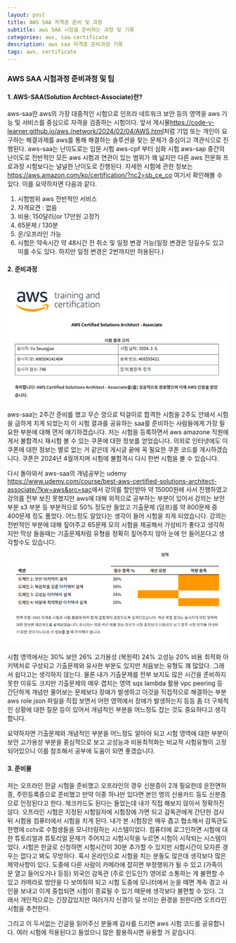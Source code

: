 ```yaml
---
layout: post
title: AWS SAA 자격증 준비 및 과정
subtitle: aws SAA 시험을 준비하는 과정 및 기록
categories: aws, saa-certificate
description: aws saa 자격증 준비과정 기록
tags: aws, certificate
---
```


### **AWS SAA 시험과정 준비과정 및 팁**

#### 1. AWS-SAA(Solution Archtect-Associate)란?

aws-saa란 aws의 가장 대중적인 시험으로 인프라 네트워크 보안 등의 영역을 aws 기능 및 서비스를 중심으로 자격을 검증하는 시험이다. 앞서 게시물<https://code-y-learner.github.io/aws,/network/2024/02/04/AWS.html>처럼 기업 또는 개인이 요구하는 해결과제를 aws를 통해 해결하는 솔루션을 찾는 문제가 중심이고 객관식으로 진행된다.
aws-saa는 난이도로는 입문 시험 aws-cpf 부터 심화 시험 aws-sap 중간의 난이도로  전반적인 모든 aws 시험과 연관이 있는 범위가 꽤 넓지만 다른 aws 전문화 프로과정 시험보다는 널널한 난이도로 진행된다.
자세한 시험에 관한 정보는 <https://aws.amazon.com/ko/certification/?nc2=sb_ce_co> 여기서 확인해볼 수 있다.
이를 요약하자면 다음과 같다.
1. 시험범위 aws 전반적인 서비스
2. 자격요견 : 없음
3. 비용: 150달러(or 17만원 고정?)
4. 65문제 / 130분
5. 온/오프라인 가능
6. 시험은 약속시간 약 48시간 전 취소 및 일정 변경 가능(일정 변경은 당길수도 있고 미룰 수도 있다. 하지만 일정 변경은 2번까지만 허용된다.)

#### 2. 준비과정

![Untitled](/assets/images/2024-02-06-AWS/saa-pass.png)

aws-saa는 2주간 준비를 했고 무슨 깡으로 턱걸이로 합격한 시험을 2주도 안돼서 시험을 급하게 치게 되었는지 이 시험 결과를 공유하는 saa를 준비하는 사람들에게 가장 필요한 부분에 대해 먼저 얘기하겠습니다. 저는 시험을 등록하면서 aws amazone 직원에게서 불합격시 재시험 볼 수 있는 쿠폰에 대한 정보를 얻었습니다. 의외로 인터넷에도 이 쿠폰에 대한 정보는 별로 없는 거 같은데 게시글 끝에 꼭 필요한 쿠폰 코드를 개시하겠습니다. 쿠폰은 2024년 4월까지며 시험에 불합격시 다시 한번 시험을 볼 수 있습니다.

다시 돌아와서 aws-saa의 개념공부는 udemy <https://www.udemy.com/course/best-aws-certified-solutions-architect-associate/?kw=aws&src=sac>에서 강의를 할인받아 약 15000원에 사서 진행하였고 강의를 전부 보진 못했지만 aws에 대해 외적으로 공부하는 부분이 있어서 강의는 보안 부분 s3 부분 등 부분적으로 50% 정도만 들었고 기출문제 (덤프)를 약 800문제 중 400문제 정도 풀었다. 어느정도 알았다는 생각이 들어 시험을 치게 되었습니다. 강의는 전반적인 부분에 대해 짚어주고 65문제 모의 시험을 제공해서 가성비가 좋다고 생각하지만 막상 들을때는 기출문제처럼 유형을 정확히 짚어주지 않아 눈에 안 들어온다고 생각할수도 있습니다.

![Untitled](/assets/images/2024-02-06-AWS/saa-pass2.png)

시험 영역에서는 30% 보안 26% 고가용성 (복원력) 24% 고성능 20% 비용 최적화 아키텍처로 구성되고 기출문제와 유사한 부분도 있지만 처음보는 유형도 꽤 많았다. 그래서 쉽다고는 생각하지 않는다. 물론 내가 기출문제를 전부 보지도 많은 시간을 준비하지 못한 이유도 크지만 기출문제의 매우 겹치는 영역 sqs lambda 활용 vpc peering 등 간단하게 개념만 물어보는 문제보다 장애가 발생하고 이것을 직접적으로 해결하는 부분 aws role json 파일을 직접 보면서 어떤 영역에서 장애가 발생하는지 등등 좀 더 구체적인 상황에 대한 질문 등이 있어서 개념적인 부분을 어느정도 잡는 것도 중요하다고 생각합니다.

요약하자면 기출문제와 개념적인 부분을 어느정도 알아야 되고 시험 영역에 대한 부분이 보안 고가용성 부분을 중심적으로 보고 고성능과 비용최적화는 비교적 시험유형이 고정되어있으니 이를 참조해서 공부에 도움이 되면 좋겠습니다.

#### 3. 준비물

저는 오프라인 한글 시험을 준비했고 오프라인의 경우 신분증이 2개 필요한데 운전면허증, 주민등록증으로 준비했고 만약 이중 하나만 있다면 본인 명의 신용카드 등도 신분증으로 인정된다고 한다. 체크카드도 된다는 들었는데 내가 직접 해보지 않아서 정확하진 않다. 오프라인 시험은 지정된 시험일자에 시험장에 가면 되고 감독관에게 간단한 검사 뒤 시험용 컴퓨터에서 시험을 치게 된다. 내가 본 시험장은 매우 좁고 협소해서 감독관도 한명에 cctv로 수험생들을 모니터링하는 시스템이었다. 컴퓨터에 로그인하면 시험에 대한 튜토리얼과 튜토리얼 문제가 주어지고 시험시작을 누르면 시험이 시작되는 시스템이었다. 시험은 한글로 신청하면 시험시간이 30분 추가할 수 있지만 시험시간이 모자른 경우는 없다고 봐도 무방하다.
혹시 온라인으로 시험을 치는 분들도 많은데 생각보다 많은 제약사항이 있다. 도중에 다른 사람이 카메라에 잡히면 부정행위가 될 수 있고 (가족이 문 열고 들어오거나 등등) 외국인 감독관 (주로 인도인?) 영어로 소통하는 게 불편할 수 있고 카메라로 방안을 다 보여줘야 되고 시험 도중에 모니터에서 눈을 떼면 계속 경고 사인을 보내고 이게 중첩되면 시험이 종료될 수 있기 때문에 생각보다 불편할 수 있다. 그래서 개인적으로는 긴장감있지만 여러가지 신경이 덜 쓰이는 환경을 원한다면 오프라인 시험을 추천한다.

그리고 이 두서없는 긴글을 읽어주신 분들께 감사를 드리면 aws 시험 코드를 공유합니다. 여러 시험에 적용된다고 들었으니 많은 활용하시면 유용할 거 같습니다. <AWSRETAKE24>